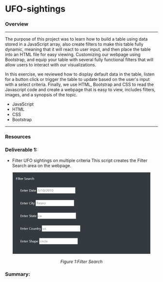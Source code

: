 # UFO-sightings

### Overview
---
The purpose of this project was to learn how to build a table using data stored in a JavaScript array, also create filters to make this table fully dynamic, meaning that it will react to user input, and then place the table into an HTML file for easy viewing. Customizing our webpage using Bootstrap, and equip your table with several fully functional filters that will allow users to interact with our visualizations. 

In this exercise, we reviewed how to display default data in the table, listen for a button click or trigger the table to update based on the user's input with a select criteria. Finally, we use HTML, Bootstrap and CSS to read the Javascript code and create a webpage that is easy to view, includes filters, images, and a synopsis of the topic.

* JavaScript
* HTML
* CSS
* Bootstrap
---

### Resources
### Deliverable 1:
* Filter UFO sightings on multiple criteria
This script creates the Filter Search area on the webpage.
<p align="center">  
<img src="https://github.com/Tifarahani/UFO-sightings/blob/main/Statics/Images/filters.png"  width="90%" height="90%">
</p>
<p align="center">  
<i>Figure 1:Filter Search </i>
</p>




### Summary:
